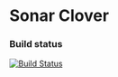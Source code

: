 Sonar Clover 
==========

### Build status

[![Build Status](https://api.travis-ci.org/SonarSource/sonar-clover.png)](https://travis-ci.org/SonarSource/sonar-clover)
